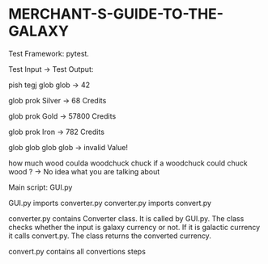 # MERCHANT-S-GUIDE-TO-THE-GALAXY
Test Framework: pytest. 

Test Input        ->    Test Output:

pish tegj glob glob   ->  42 

glob prok Silver      ->  68 Credits 

glob prok Gold        ->  57800 Credits  

glob prok Iron        ->  782 Credits  

glob glob glob glob   ->  invalid Value!

how much wood coulda woodchuck chuck if a woodchuck could chuck wood ?  ->  No idea what you are talking about

Main script: GUI.py

GUI.py imports converter.py
converter.py imports convert.py

converter.py contains Converter class. It is called by GUI.py. The class checks whether the input is galaxy currency or not. If it is galactic currency it calls convert.py. The class returns the converted currency.

convert.py contains all convertions steps
